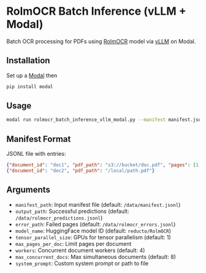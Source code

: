 # RolmOCR Batch Inference (vLLM + Modal)

Batch OCR processing for PDFs using [RolmOCR](https://huggingface.co/reducto/RolmOCR) model via [vLLM](https://github.com/vllm-project/vllm) on Modal.


## Installation

Set up a [Modal](https://modal.com/) then

```bash
pip install modal
```


## Usage

```bash
modal run rolmocr_batch_inference_vllm_modal.py --manifest manifest.jsonl
```

## Manifest Format

JSONL file with entries:
```json
{"document_id": "doc1", "pdf_path": "s3://bucket/doc.pdf", "pages": [1, 2, 3]}
{"document_id": "doc2", "pdf_path": "/local/path.pdf"}
```

## Arguments

- `manifest_path`: Input manifest file (default: `/data/manifest.jsonl`)
- `output_path`: Successful predictions (default: `/data/rolmocr_predictions.jsonl`)
- `error_path`: Failed pages (default: `/data/rolmocr_errors.jsonl`)
- `model_name`: HuggingFace model ID (default: `reducto/RolmOCR`)
- `tensor_parallel_size`: GPUs for tensor parallelism (default: 1)
- `max_pages_per_doc`: Limit pages per document
- `workers`: Concurrent document workers (default: 4)
- `max_concurrent_docs`: Max simultaneous documents (default: 8)
- `system_prompt`: Custom system prompt or path to file
